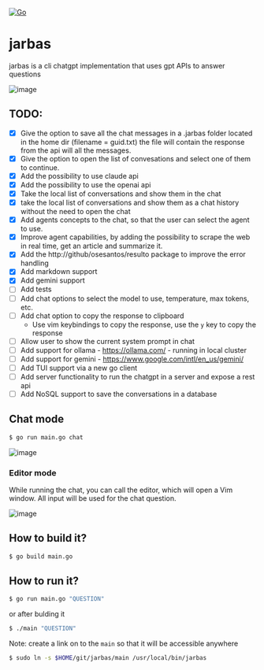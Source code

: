 [![Go](https://github.com/osesantos/jarbas/actions/workflows/go.yml/badge.svg)](https://github.com/osesantos/jarbas/actions/workflows/go.yml)

# jarbas
jarbas is a cli chatgpt implementation that uses gpt APIs to answer questions

![image](https://user-images.githubusercontent.com/20876378/227887438-f0d6b129-0c4c-4ca6-8be6-a180c08a32fd.png)

## TODO:
- [x] Give the option to save all the chat messages in a .jarbas folder located in the home dir (filename = guid.txt) the file will contain the response from the api will all the messages.
- [x] Give the option to open the list of convesations and select one of them to continue.
- [x] Add the possibility to use claude api
- [x] Add the possibility to use the openai api
- [x] Take the local list of conversations and show them in the chat
- [x] take the local list of conversations and show them as a chat history without the need to open the chat
- [x] Add agents concepts to the chat, so that the user can select the agent to use.
- [x] Improve agent capabilities, by adding the possibility to scrape the web in real time, get an article and summarize it.
- [x] Add the http://github/osesantos/resulto package to improve the error handling
- [x] Add markdown support
- [x] Add gemini support
- [ ] Add tests
- [ ] Add chat options to select the model to use, temperature, max tokens, etc.
- [ ] Add chat option to copy the response to clipboard
    - Use vim keybindings to copy the response, use the `y` key to copy the response
- [ ] Allow user to show the current system prompt in chat
- [ ] Add support for ollama - https://ollama.com/ - running in local cluster
- [ ] Add support for gemini - https://www.google.com/intl/en_us/gemini/
- [ ] Add TUI support via a new go client
- [ ] Add server functionality to run the chatgpt in a server and expose a rest api
- [ ] Add NoSQL support to save the conversations in a database

## Chat mode

```bash 
$ go run main.go chat
```

![image](https://user-images.githubusercontent.com/20876378/228389477-c64b037d-5cf4-41e1-9cc0-9764e742ed22.png)

### Editor mode

While running the chat, you can call the editor, which will open a Vim window. All input will be used for the chat question.

![image](https://github.com/user-attachments/assets/a3543fa7-53a8-4008-8893-df34bbda990f)

## How to build it?

```bash
$ go build main.go
```

## How to run it?

```bash
$ go run main.go "QUESTION"
```
or after bulding it
```bash
$ ./main "QUESTION"
```

Note: create a link on to the `main` so that it will be accessible anywhere
```bash
$ sudo ln -s $HOME/git/jarbas/main /usr/local/bin/jarbas
```
